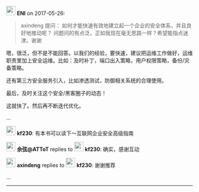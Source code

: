 <img src="https://file.xiaomiquan.com/f2/18/f2187aaef0629494fb3ab1ab45faea17ed9021d9408eb286db2694c418ae7acf.jpg" width="25px"/> __ENI__ on 2017-05-26:

> axindeng 提问：
如何才能快速有效地建立起一个企业的安全体系，并且良好地推动呢？ 问题问的有点泛，正如我现在毫无思路一样？希望能指点迷津。谢谢


嗯，很泛，但不是不能回答。以我们的经验，要快速，建议把运维工作做好，运维职责里加上安全运维。比如：及时补丁，端口出入策略，用户权限策略，备份/灾备策略。

还有第三方安全服务引入，比如渗透测试，防御相关系统的合理使用。

最后，及时关注这个安全/黑客圈子的动态！

这就快了。然后再不断迭代优化。



...

<img src="https://file.xiaomiquan.com/fa/65/fa65064c64dfbabd1edf2a4283b03e86b51d48eaa326a21f10120c69ca94b308.jpg" width="25px"/> __kf230__: 有本书可以读下～互联网企业安全高级指南

<img src="https://file.xiaomiquan.com/96/86/9686aeac0faa9aa0efc8cc53e1617273dd5e53e7a0425b9f06b68f806f03ca15.jpg" width="25px"/> __余弦@ATToT__ replies to <img src="https://file.xiaomiquan.com/fa/65/fa65064c64dfbabd1edf2a4283b03e86b51d48eaa326a21f10120c69ca94b308.jpg" width="25px"/> __kf230__: 确实，感谢互动

<img src="https://file.xiaomiquan.com/f6/fa/f6fac18c1f86fe2ca889e07eb41cc651ec18dbd1db1616863065e330f75273de.jpg" width="25px"/> __axindeng__ replies to <img src="https://file.xiaomiquan.com/fa/65/fa65064c64dfbabd1edf2a4283b03e86b51d48eaa326a21f10120c69ca94b308.jpg" width="25px"/> __kf230__: 谢谢推荐

...

---



